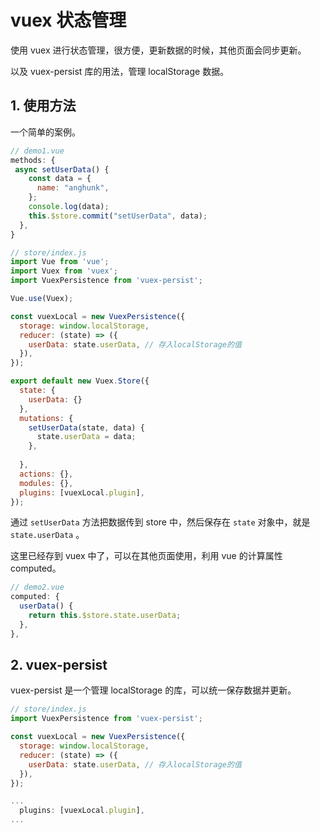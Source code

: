 # vuex 状态管理

使用 vuex 进行状态管理，很方便，更新数据的时候，其他页面会同步更新。

以及 vuex-persist 库的用法，管理 localStorage 数据。

## 1. 使用方法

一个简单的案例。

```js
// demo1.vue
methods: {
 async setUserData() {
    const data = {
      name: "anghunk",
    };
    console.log(data);
    this.$store.commit("setUserData", data);
  },
}
```

```js
// store/index.js
import Vue from 'vue';
import Vuex from 'vuex';
import VuexPersistence from 'vuex-persist';

Vue.use(Vuex);

const vuexLocal = new VuexPersistence({
  storage: window.localStorage,
  reducer: (state) => ({
    userData: state.userData, // 存入localStorage的值
  }),
});

export default new Vuex.Store({
  state: {
    userData: {}
  },
  mutations: {
    setUserData(state, data) {
      state.userData = data;
    },
   
  },
  actions: {},
  modules: {},
  plugins: [vuexLocal.plugin],
});
```

通过 `setUserData` 方法把数据传到 store 中，然后保存在 `state` 对象中，就是 `state.userData` 。

这里已经存到 vuex 中了，可以在其他页面使用，利用 vue 的计算属性 computed。

```js
// demo2.vue
computed: {
  userData() {
    return this.$store.state.userData;
  },
},
```

## 2. vuex-persist

vuex-persist 是一个管理 localStorage 的库，可以统一保存数据并更新。

```js
// store/index.js
import VuexPersistence from 'vuex-persist';

const vuexLocal = new VuexPersistence({
  storage: window.localStorage,
  reducer: (state) => ({
    userData: state.userData, // 存入localStorage的值
  }),
});

...
  plugins: [vuexLocal.plugin],
...
```
